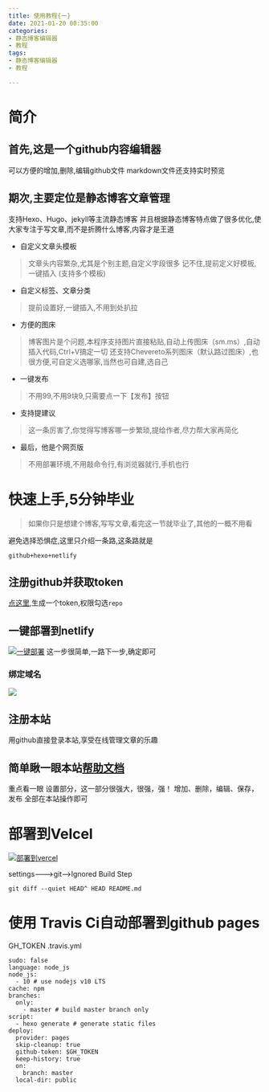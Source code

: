```yaml
---
title: 使用教程{一}
date: 2021-01-20 00:35:00
categories: 
- 静态博客编辑器
- 教程
tags: 
- 静态博客编辑器
- 教程

---
```

# 简介

## 首先,这是一个github内容编辑器
可以方便的增加,删除,编辑github文件
markdown文件还支持实时预览

## 期次,主要定位是静态博客文章管理


支持Hexo、Hugo、jekyll等主流静态博客
并且根据静态博客特点做了很多优化,使大家专注于写文章,而不是折腾什么博客,内容才是王道

* 自定义文章头模板

> 文章头内容繁杂,尤其是个别主题,自定义字段很多 记不住,提前定义好模板,一键插入
(支持多个模板)

* 自定义标签、文章分类

> 提前设置好,一键插入,不用到处扒拉

* 方便的图床

> 博客图片是个问题,本程序支持图片直接粘贴,自动上传图床（sm.ms）,自动插入代码,Ctrl+V搞定一切
还支持Chevereto系列图床（默认路过图床）,也很方便,可自定义选哪家,当然也可自建,选自己

* 一键发布

> 不用99,不用9块9,只需要点一下【发布】按钮

* 支持提建议

> 这一条厉害了,你觉得写博客哪一步繁琐,提给作者,尽力帮大家再简化

* 最后，他是个网页版

> 不用部署环境,不用敲命令行,有浏览器就行,手机也行

# 快速上手,5分钟毕业

> 如果你只是想建个博客,写写文章,看完这一节就毕业了,其他的一概不用看

避免选择恐惧症,这里只介绍一条路,这条路就是

`github+hexo+netlify`


## 注册github并获取token
[点这里](https://github.com/settings/tokens "点这里"),生成一个token,权限勾选`repo`

## 一键部署到netlify

[![一键部署](https://d33wubrfki0l68.cloudfront.net/65a18ef24e011fbc0b5ddb411d611c0e1d1111a6/17e0b/images/deploy-button.svg "一键部署")](https://app.netlify.com/start/deploy?repository=https://github.com/sbedit/sbedit.github.io "一键部署")
这一步很简单,一路下一步,确定即可

### 绑定域名
![](https://i.loli.net/2021/01/19/3jWHA6GeOLq1YJn.png)
## 注册本站

用github直接登录本站,享受在线管理文章的乐趣



## 简单瞅一眼本站[帮助文档](https://jing.gezhong.vip/help.html "帮助文档")

重点看一眼 设置部分，这一部分很强大，很强，强！
增加、删除，编辑、保存，发布 全部在本站操作即可


# 部署到Velcel
[![部署到vercel](https://vercel.com/button "部署到vercel")](https://vercel.com/import/project?template=https://github.com/jingtaiboke/jingtaiboke.github.io "部署到vercel")

settings--->git-->Ignored Build Step

	git diff --quiet HEAD^ HEAD README.md
	
	

# 使用 Travis Ci自动部署到github pages
GH_TOKEN
.travis.yml
```
sudo: false
language: node_js
node_js:
  - 10 # use nodejs v10 LTS
cache: npm
branches:
  only:
    - master # build master branch only
script:
  - hexo generate # generate static files
deploy:
  provider: pages
  skip-cleanup: true
  github-token: $GH_TOKEN
  keep-history: true
  on:
    branch: master
  local-dir: public
```